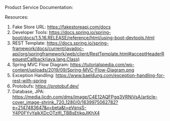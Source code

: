 Product Service Documentation:

Resources:
1. Fake Store URL: https://fakestoreapi.com/docs
2. Developer Tools: https://docs.spring.io/spring-boot/docs/1.5.16.RELEASE/reference/html/using-boot-devtools.html
3. REST Template: https://docs.spring.io/spring-framework/docs/current/javadoc-api/org/springframework/web/client/RestTemplate.html#acceptHeaderRequestCallback(java.lang.Class)
4. Spring MVC Flow Diagram: https://tutorialspedia.com/wp-content/uploads/2019/09/Spring-MVC-Flow-Diagram.png
5. Exception Handling: https://www.baeldung.com/exception-handling-for-rest-with-spring
6. Protobufs: https://protobuf.dev/
7. Database, JPA: https://media.licdn.com/dms/image/C4E12AQFPgq3VRNjVsA/article-cover_image-shrink_720_1280/0/1639975062782?e=2147483647&v=beta&t=eVqnsS-Y4P0FYvYalkXDcOTzIfl_TBBsEtikqJlKhX4